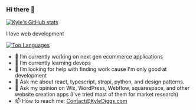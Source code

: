 ### Hi there 👋

[![Kyle's GitHub stats](https://github-readme-stats.vercel.app/api?username=kyle772&count_private=true&show_icons=true)](https://github.com/anuraghazra/github-readme-stats)

I love web development

[![Top Languages](https://github-readme-stats.vercel.app/api/top-langs/?username=kyle772)](https://github.com/anuraghazra/github-readme-stats)

- 🔭 I’m currently working on next gen ecommerce applications
- 🌱 I’m currently learning devops
- 🤔 I’m looking for help with finding work cause I'm only good at development
- 💬 Ask me about react, typescript, strapi, python, and design patterns.
- 💬 Ask my opinion on Wix, WordPress, Webflow, squarespace, and other website creation apps (I've tried most of them for market research)
- 📫 How to reach me: Contact@KyleDiggs.com
